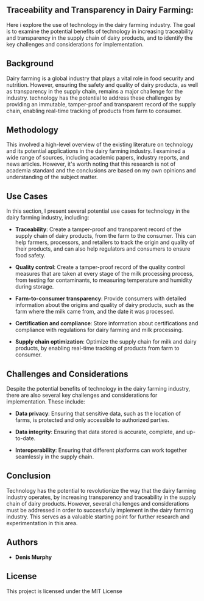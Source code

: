 
## Traceability and Transparency in Dairy Farming:

Here i explore the use of technology in the dairy farming industry. The goal is to examine the potential benefits of technology in increasing traceability and transparency in the supply chain of dairy products, and to identify the key challenges and considerations for implementation.

## Background

Dairy farming is a global industry that plays a vital role in food security and nutrition. However, ensuring the safety and quality of dairy products, as well as transparency in the supply chain, remains a major challenge for the industry. technology has the potential to address these challenges by providing an immutable, tamper-proof and transparent record of the supply chain, enabling real-time tracking of products from farm to consumer.

## Methodology

This involved a high-level overview of the existing literature on technology and its potential applications in the dairy farming industry. I examined a wide range of sources, including academic papers, industry reports, and news articles. However, it's worth noting that this research is not of academia standard and the conclusions are based on my own opinions and understanding of the subject matter.

## Use Cases

In this section, I present several potential use cases for technology in the dairy farming industry, including:

-   **Traceability**: Create a tamper-proof and transparent record of the supply chain of dairy products, from the farm to the consumer. This can help farmers, processors, and retailers to track the origin and quality of their products, and can also help regulators and consumers to ensure food safety.
    
-   **Quality control**: Create a tamper-proof record of the quality control measures that are taken at every stage of the milk processing process, from testing for contaminants, to measuring temperature and humidity during storage.
    
-   **Farm-to-consumer transparency**: Provide consumers with detailed information about the origins and quality of dairy products, such as the farm where the milk came from, and the date it was processed.
    
-   **Certification and compliance**: Store information about certifications and compliance with regulations for dairy farming and milk processing.
    
-   **Supply chain optimization**: Optimize the supply chain for milk and dairy products, by enabling real-time tracking of products from farm to consumer.
    

## Challenges and Considerations

Despite the potential benefits of technology in the dairy farming industry, there are also several key challenges and considerations for implementation. These include:

-   **Data privacy**: Ensuring that sensitive data, such as the location of farms, is protected and only accessible to authorized parties.
    
-   **Data integrity**: Ensuring that data stored is accurate, complete, and up-to-date.
    
-   **Interoperability**: Ensuring that different platforms can work together seamlessly in the supply chain.
    

## Conclusion

Technology has the potential to revolutionize the way that the dairy farming industry operates, by increasing transparency and traceability in the supply chain of dairy products. However, several challenges and considerations must be addressed in order to successfully implement in the dairy farming industry. This serves as a valuable starting point for further research and experimentation in this area.

## Authors

-   **Denis Murphy**

## License

This project is licensed under the MIT License
